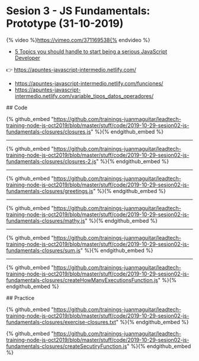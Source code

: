 # Sesion 3 - JS Fundamentals: Prototype (31-10-2019) 

{% video %}https://vimeo.com/371169538{% endvideo %}


- [5 Topics you should handle to start being a serious JavaScript Developer](https://www.codementor.io/juanmagarrido/5-topics-you-should-handle-to-start-being-a-serious-javascript-developer-j2xw5m628)

👉 <https://apuntes-javascript-intermedio.netlify.com/>

- https://apuntes-javascript-intermedio.netlify.com/funciones/
- https://apuntes-javascript-intermedio.netlify.com/variable_tipos_datos_operadores/

## Code 

{% github_embed "https://github.com/trainings-juanmaguitar/leadtech-training-node-js-oct2019/blob/master/stuff/code/2019-10-29-sesion02-js-fundamentals-closures/closures.js" %}{% endgithub_embed %}

---

{% github_embed "https://github.com/trainings-juanmaguitar/leadtech-training-node-js-oct2019/blob/master/stuff/code/2019-10-29-sesion02-js-fundamentals-closures/closures-2.js" %}{% endgithub_embed %}

---

{% github_embed "https://github.com/trainings-juanmaguitar/leadtech-training-node-js-oct2019/blob/master/stuff/code/2019-10-29-sesion02-js-fundamentals-closures/greetings.js" %}{% endgithub_embed %}

---

{% github_embed "https://github.com/trainings-juanmaguitar/leadtech-training-node-js-oct2019/blob/master/stuff/code/2019-10-29-sesion02-js-fundamentals-closures/mathy.js" %}{% endgithub_embed %}

---

{% github_embed "https://github.com/trainings-juanmaguitar/leadtech-training-node-js-oct2019/blob/master/stuff/code/2019-10-29-sesion02-js-fundamentals-closures/sum.js" %}{% endgithub_embed %}

---

{% github_embed "https://github.com/trainings-juanmaguitar/leadtech-training-node-js-oct2019/blob/master/stuff/code/2019-10-29-sesion02-js-fundamentals-closures/createHowManyExecutionsFunction.js" %}{% endgithub_embed %}

## Practice

{% github_embed "https://github.com/trainings-juanmaguitar/leadtech-training-node-js-oct2019/blob/master/stuff/code/2019-10-29-sesion02-js-fundamentals-closures/exercise-closures.txt" %}{% endgithub_embed %}

{% github_embed "https://github.com/trainings-juanmaguitar/leadtech-training-node-js-oct2019/blob/master/stuff/code/2019-10-29-sesion02-js-fundamentals-closures/createSecutiryFunction.js" %}{% endgithub_embed %}





